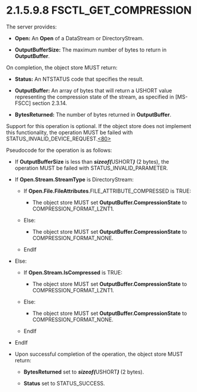 <html dir="LTR" xmlns:mshelp="http://msdn.microsoft.com/mshelp" xmlns:ddue="http://ddue.schemas.microsoft.com/authoring/2003/5" xmlns:xlink="http://www.w3.org/1999/xlink" xmlns:tool="http://www.microsoft.com/tooltip">
    <head>
        <meta http-equiv="Content-Type" content="text/html; CHARSET=utf-8"></meta>
        <meta name="save" content="history"></meta>
        <title>2.1.5.9.8 FSCTL_GET_COMPRESSION</title>
        <xml>
            <mshelp:toctitle title="2.1.5.9.8 FSCTL_GET_COMPRESSION"></mshelp:toctitle>
            <mshelp:rltitle title="[MS-FSA]: FSCTL_GET_COMPRESSION"></mshelp:rltitle>
            <mshelp:keyword index="A" term="80c21e17-6ad4-48b3-b287-a63c3e7edb94"></mshelp:keyword>
            <mshelp:attr name="DCSext.ContentType" value="open specification"></mshelp:attr>
            <mshelp:attr name="AssetID" value="80c21e17-6ad4-48b3-b287-a63c3e7edb94"></mshelp:attr>
            <mshelp:attr name="TopicType" value="kbRef"></mshelp:attr>
            <mshelp:attr name="DCSext.Title" value="[MS-FSA]: FSCTL_GET_COMPRESSION" />
        </xml>
    </head>
    <body>
        <div id="header">
            <h1 class="heading">2.1.5.9.8 FSCTL_GET_COMPRESSION</h1>
        </div>
        <div id="mainSection">
            <div id="mainBody">
                <div id="allHistory" class="saveHistory"></div>
                <div id="sectionSection0" class="section" name="collapseableSection">
                    

<p>The server provides:</p>

<ul><li><p><span><span> 
</span></span><b>Open:</b> An <b>Open</b> of a DataStream or DirectoryStream.</p>

</li><li><p><span><span> 
</span></span><b>OutputBufferSize:</b> The maximum number of bytes to return in
<b>OutputBuffer</b>.</p>

</li></ul><p>On completion, the object store MUST return:</p>

<ul><li><p><span><span> 
</span></span><b>Status:</b> An NTSTATUS code that specifies the result.</p>

</li><li><p><span><span> 
</span></span><b>OutputBuffer:</b> An array of bytes that will return a USHORT
value representing the compression state of the stream, as specified in <mshelp:link keywords="efbfe127-73ad-4140-9967-ec6500e66d5e" tabindex="0">[MS-FSCC]</mshelp:link>
section <mshelp:link keywords="62de177d-ed90-4884-ae04-9de52f1180f1" tabindex="0">2.3.14</mshelp:link>.</p>

</li><li><p><span><span> 
</span></span><b>BytesReturned:</b> The number of bytes returned in <b>OutputBuffer</b>.</p>

</li></ul><p>Support for this operation is optional. If the object store
does not implement this functionality, the operation MUST be failed with
STATUS_INVALID_DEVICE_REQUEST.<a id="Appendix_A_Target_80"></a><a href="4e3695bd-7574-4f24-a223-b4679c065b63.html#Appendix_A_80" aria-label="Product behavior note 80">&lt;80&gt;</a></p>

<p>Pseudocode for the operation is as follows:</p>

<ul><li><p><span><span> 
</span></span>If <b>OutputBufferSize</b> is less than <b><i>sizeof(</i></b>USHORT<b><i>)</i></b>
(2 bytes), the operation MUST be failed with STATUS_INVALID_PARAMETER.</p>

</li><li><p><span><span> 
</span></span>If <b>Open.Stream.StreamType</b> is DirectoryStream:</p>

<ul><li><p><span><span>  </span></span>If <b>Open.File.FileAttributes</b>.FILE_ATTRIBUTE_COMPRESSED
is TRUE:</p>

<ul><li><p><span><span> 
</span></span>The object store MUST set <b>OutputBuffer.CompressionState</b> to
COMPRESSION_FORMAT_LZNT1.</p>

</li></ul></li><li><p><span><span>  </span></span>Else:</p>

<ul><li><p><span><span> 
</span></span>The object store MUST set <b>OutputBuffer.CompressionState</b> to
COMPRESSION_FORMAT_NONE.</p>

</li></ul></li><li><p><span><span>  </span></span>EndIf</p>

</li></ul></li><li><p><span><span> 
</span></span>Else:</p>

<ul><li><p><span><span>  </span></span>If <b>Open.Stream.IsCompressed</b>
is TRUE:</p>

<ul><li><p><span><span> 
</span></span>The object store MUST set <b>OutputBuffer.CompressionState</b> to
COMPRESSION_FORMAT_LZNT1.</p>

</li></ul></li><li><p><span><span>  </span></span>Else:</p>

<ul><li><p><span><span> 
</span></span>The object store MUST set <b>OutputBuffer.CompressionState</b> to
COMPRESSION_FORMAT_NONE.</p>

</li></ul></li><li><p><span><span>  </span></span>EndIf</p>

</li></ul></li><li><p><span><span> 
</span></span>EndIf</p>

</li><li><p><span><span> 
</span></span>Upon successful completion of the operation, the object store
MUST return:</p>

<ul><li><p><span><span>  </span></span><b>BytesReturned</b>
set to <b><i>sizeof(</i></b>USHORT<b><i>)</i></b> (2 bytes).</p>

</li><li><p><span><span>  </span></span><b>Status</b>
set to STATUS_SUCCESS.</p>

</li></ul></li></ul>
                </div>
            </div>
        </div>
    </body>
</html>